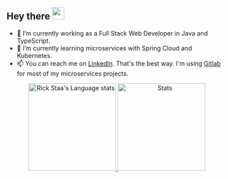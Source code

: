 <h2 align="start">
  Hey there <img src="https://media.giphy.com/media/hvRJCLFzcasrR4ia7z/giphy.gif" width="28"> 
   <!-- I'm <a href="">Tony Robin</a>!  -->
</h2>

- :hammer: I’m currently working as a Full Stack Web Developer in Java and TypeScript.
- 🌱 I’m currently learning microservices with Spring Cloud and Kubernetes.
- 📫 You can reach me on [LinkedIn](https://www.linkedin.com/in/kristoffer-pettersson3). That's the best way. I'm using [Gitlab](https://gitlab.com/KQT3) for most of my microservices projects.

<!--
**KQT3/KQT3** is a ✨ _special_ ✨ repository because its `README.md` (this file) appears on your GitHub profile.

Here are some ideas to get you started:

- 🔭 I’m currently working on ...
- 🌱 I’m currently learning YAML
- 👯 I’m looking to collaborate on ...
- 🤔 I’m looking for help with ...
- 💬 Ask me about ...
- 📫 How to reach me: ...
- 😄 Pronouns: ...
- ⚡ Fun fact: ...
-->

<!-- Dark Mode -->
<div align="center"> 
<a href="https://github.com/anuraghazra/github-readme-stats#gh-dark-mode-only">
<img height=200 src="https://github-readme-stats-git-masterrstaa-rickstaa.vercel.app/api/top-langs/?username=rickstaa&layout=compact&langs_count=10&hide_border=true&include_orgs=true&theme=dark&bg_color=000000#gh-dark-mode-only" alt="Rick Staa's Language stats" alt="Stats" />
</a>
<a href="https://github.com/anuraghazra/github-readme-stats#gh-dark-mode-only">
<img height=200 src="https://github-readme-stats-git-masterrstaa-rickstaa.vercel.app/api?username=rickstaa&show_icons=true&count_private=true&line_height=28&hide_border=true&card_width=450&include_all_commits=true&include_orgs=true&exclude_repo=github-readme-stats&theme=dark&bg_color=000000#gh-dark-mode-only" alt="Stats" />
</a>
</div>






